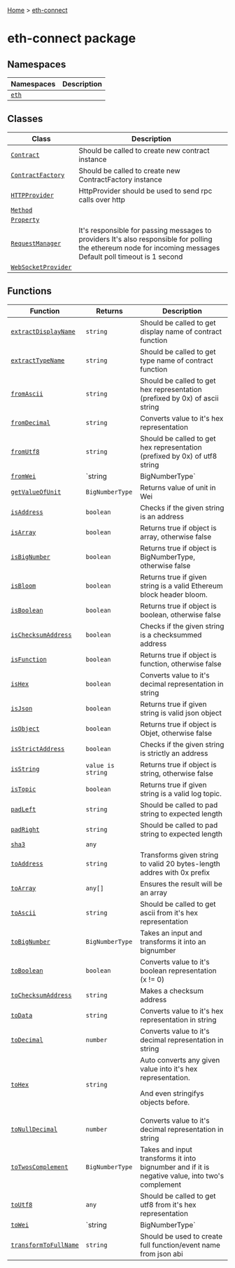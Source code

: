[Home](./index) &gt; [eth-connect](./eth-connect.md)

# eth-connect package

## Namespaces

|  Namespaces | Description |
|  --- | --- |
|  [`eth`](./eth-connect.eth.md) |  |

## Classes

|  Class | Description |
|  --- | --- |
|  [`Contract`](./eth-connect.contract.md) | Should be called to create new contract instance |
|  [`ContractFactory`](./eth-connect.contractfactory.md) | Should be called to create new ContractFactory instance |
|  [`HTTPProvider`](./eth-connect.httpprovider.md) | HttpProvider should be used to send rpc calls over http |
|  [`Method`](./eth-connect.method.md) |  |
|  [`Property`](./eth-connect.property.md) |  |
|  [`RequestManager`](./eth-connect.requestmanager.md) | It's responsible for passing messages to providers It's also responsible for polling the ethereum node for incoming messages Default poll timeout is 1 second |
|  [`WebSocketProvider`](./eth-connect.websocketprovider.md) |  |

## Functions

|  Function | Returns | Description |
|  --- | --- | --- |
|  [`extractDisplayName`](./eth-connect.extractdisplayname.md) | `string` | Should be called to get display name of contract function |
|  [`extractTypeName`](./eth-connect.extracttypename.md) | `string` | Should be called to get type name of contract function |
|  [`fromAscii`](./eth-connect.fromascii.md) | `string` | Should be called to get hex representation (prefixed by 0x) of ascii string |
|  [`fromDecimal`](./eth-connect.fromdecimal.md) | `string` | Converts value to it's hex representation |
|  [`fromUtf8`](./eth-connect.fromutf8.md) | `string` | Should be called to get hex representation (prefixed by 0x) of utf8 string |
|  [`fromWei`](./eth-connect.fromwei.md) | `string | BigNumberType` | Takes a number of wei and converts it to any other ether unit.<p/>Possible units are: SI Short SI Full Effigy Other - kwei femtoether babbage - mwei picoether lovelace - gwei nanoether shannon nano - -- microether szabo micro - -- milliether finney milli - ether -- -- - kether -- grand - mether - gether - tether |
|  [`getValueOfUnit`](./eth-connect.getvalueofunit.md) | `BigNumberType` | Returns value of unit in Wei |
|  [`isAddress`](./eth-connect.isaddress.md) | `boolean` | Checks if the given string is an address |
|  [`isArray`](./eth-connect.isarray.md) | `boolean` | Returns true if object is array, otherwise false |
|  [`isBigNumber`](./eth-connect.isbignumber.md) | `boolean` | Returns true if object is BigNumberType, otherwise false |
|  [`isBloom`](./eth-connect.isbloom.md) | `boolean` | Returns true if given string is a valid Ethereum block header bloom. |
|  [`isBoolean`](./eth-connect.isboolean.md) | `boolean` | Returns true if object is boolean, otherwise false |
|  [`isChecksumAddress`](./eth-connect.ischecksumaddress.md) | `boolean` | Checks if the given string is a checksummed address |
|  [`isFunction`](./eth-connect.isfunction.md) | `boolean` | Returns true if object is function, otherwise false |
|  [`isHex`](./eth-connect.ishex.md) | `boolean` | Converts value to it's decimal representation in string |
|  [`isJson`](./eth-connect.isjson.md) | `boolean` | Returns true if given string is valid json object |
|  [`isObject`](./eth-connect.isobject.md) | `boolean` | Returns true if object is Objet, otherwise false |
|  [`isStrictAddress`](./eth-connect.isstrictaddress.md) | `boolean` | Checks if the given string is strictly an address |
|  [`isString`](./eth-connect.isstring.md) | `value is string` | Returns true if object is string, otherwise false |
|  [`isTopic`](./eth-connect.istopic.md) | `boolean` | Returns true if given string is a valid log topic. |
|  [`padLeft`](./eth-connect.padleft.md) | `string` | Should be called to pad string to expected length |
|  [`padRight`](./eth-connect.padright.md) | `string` | Should be called to pad string to expected length |
|  [`sha3`](./eth-connect.sha3.md) | `any` |  |
|  [`toAddress`](./eth-connect.toaddress.md) | `string` | Transforms given string to valid 20 bytes-length addres with 0x prefix |
|  [`toArray`](./eth-connect.toarray.md) | `any[]` | Ensures the result will be an array |
|  [`toAscii`](./eth-connect.toascii.md) | `string` | Should be called to get ascii from it's hex representation |
|  [`toBigNumber`](./eth-connect.tobignumber.md) | `BigNumberType` | Takes an input and transforms it into an bignumber |
|  [`toBoolean`](./eth-connect.toboolean.md) | `boolean` | Converts value to it's boolean representation (x != 0) |
|  [`toChecksumAddress`](./eth-connect.tochecksumaddress.md) | `string` | Makes a checksum address |
|  [`toData`](./eth-connect.todata.md) | `string` | Converts value to it's hex representation in string |
|  [`toDecimal`](./eth-connect.todecimal.md) | `number` | Converts value to it's decimal representation in string |
|  [`toHex`](./eth-connect.tohex.md) | `string` | Auto converts any given value into it's hex representation.<p/>And even stringifys objects before. |
|  [`toNullDecimal`](./eth-connect.tonulldecimal.md) | `number` | Converts value to it's decimal representation in string |
|  [`toTwosComplement`](./eth-connect.totwoscomplement.md) | `BigNumberType` | Takes and input transforms it into bignumber and if it is negative value, into two's complement |
|  [`toUtf8`](./eth-connect.toutf8.md) | `any` | Should be called to get utf8 from it's hex representation |
|  [`toWei`](./eth-connect.towei.md) | `string | BigNumberType` | Takes a number of a unit and converts it to wei.<p/>Possible units are: SI Short SI Full Effigy Other - kwei femtoether babbage - mwei picoether lovelace - gwei nanoether shannon nano - -- microether szabo micro - -- milliether finney milli - ether -- -- - kether -- grand - mether - gether - tether |
|  [`transformToFullName`](./eth-connect.transformtofullname.md) | `string` | Should be used to create full function/event name from json abi |

